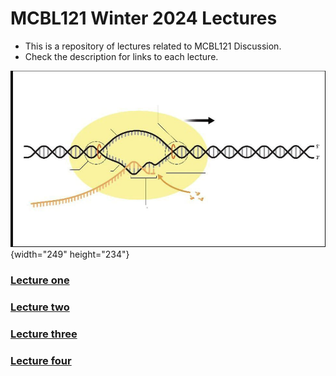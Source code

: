 # MCBL121 Winter 2024 Lectures

-   This is a repository of lectures related to MCBL121 Discussion.
-   Check the description for links to each lecture.

![RNA polymerase](images/RNA_pol.png){width="249" height="234"}

### [Lecture one](https://cluster.hpcc.ucr.edu/~kkell060/lectures/lecture_1.html#1)

### [Lecture two](https://cluster.hpcc.ucr.edu/~kkell060/lectures/lecture_2.html#1)

### [Lecture three](https://cluster.hpcc.ucr.edu/~kkell060/lectures/lecture_3.html#1)

### [Lecture four](https://cluster.hpcc.ucr.edu/~kkell060/lectures/lecture_4.html#1)
